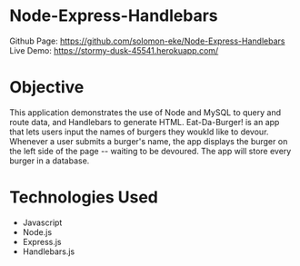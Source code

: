 # Node-Express-Handlebars
Github Page: https://github.com/solomon-eke/Node-Express-Handlebars </br>
Live Demo: https://stormy-dusk-45541.herokuapp.com/

# Objective
This application demonstrates the use of Node and MySQL to query and route data, and Handlebars to generate HTML. Eat-Da-Burger! is an app that lets users input the names of burgers they woukld like to devour. Whenever a user submits a burger's name, the app displays the burger on the left side of the page -- waiting to be devoured. The app will store every burger in a database.

# Technologies Used
* Javascript
* Node.js
* Express.js
* Handlebars.js
